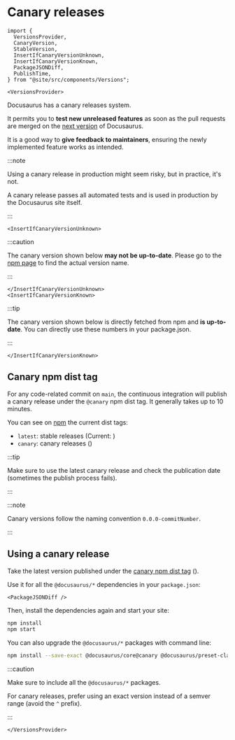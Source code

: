 # Canary releases

```mdx-code-block
import {
  VersionsProvider,
  CanaryVersion,
  StableVersion,
  InsertIfCanaryVersionUnknown,
  InsertIfCanaryVersionKnown,
  PackageJSONDiff,
  PublishTime,
} from "@site/src/components/Versions";

<VersionsProvider>
```

Docusaurus has a canary releases system.

It permits you to **test new unreleased features** as soon as the pull requests are merged on the [next version](./5-release-process.md#next-version) of Docusaurus.

It is a good way to **give feedback to maintainers**, ensuring the newly implemented feature works as intended.

:::note

Using a canary release in production might seem risky, but in practice, it's not.

A canary release passes all automated tests and is used in production by the Docusaurus site itself.

:::

```mdx-code-block
<InsertIfCanaryVersionUnknown>
```

:::caution

The canary version shown below **may not be up-to-date**. Please go to the [npm page](https://www.npmjs.com/package/@docusaurus/core?activeTab=versions) to find the actual version name.

:::

```mdx-code-block
</InsertIfCanaryVersionUnknown>
<InsertIfCanaryVersionKnown>
```

:::tip

The canary version shown below is directly fetched from npm and **is up-to-date**. You can directly use these numbers in your package.json.

:::

```mdx-code-block
</InsertIfCanaryVersionKnown>
```

## Canary npm dist tag

For any code-related commit on `main`, the continuous integration will publish a canary release under the `@canary` npm dist tag. It generally takes up to 10 minutes.

You can see on [npm](https://www.npmjs.com/package/@docusaurus/core?activeTab=versions) the current dist tags:

- `latest`: stable releases (Current: <StableVersion />)
- `canary`: canary releases (<CanaryVersion />)

:::tip

Make sure to use the latest canary release and check the publication date (sometimes the publish process fails). <PublishTime />

:::

:::note

Canary versions follow the naming convention `0.0.0-commitNumber`.

:::

## Using a canary release

Take the latest version published under the [canary npm dist tag](https://www.npmjs.com/package/@docusaurus/core?activeTab=versions) (<CanaryVersion />).

Use it for all the `@docusaurus/*` dependencies in your `package.json`:

```mdx-code-block
<PackageJSONDiff />
```

Then, install the dependencies again and start your site:

```bash npm2yarn
npm install
npm start
```

You can also upgrade the `@docusaurus/*` packages with command line:

```bash npm2yarn
npm install --save-exact @docusaurus/core@canary @docusaurus/preset-classic@canary
```

:::caution

Make sure to include all the `@docusaurus/*` packages.

For canary releases, prefer using an exact version instead of a semver range (avoid the `^` prefix).

:::

```mdx-code-block
</VersionsProvider>
```
